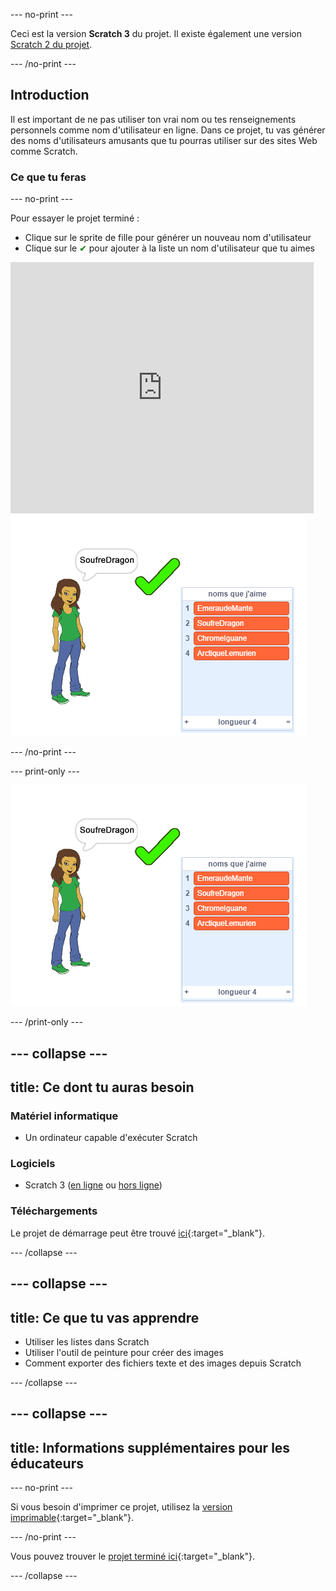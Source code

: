 --- no-print ---

Ceci est la version **Scratch 3** du projet. Il existe également une version [Scratch 2 du projet](https://projects.raspberrypi.org/fr-FR/projects/username-generator-scratch2).

--- /no-print ---

## Introduction

Il est important de ne pas utiliser ton vrai nom ou tes renseignements personnels comme nom d'utilisateur en ligne. Dans ce projet, tu vas générer des noms d'utilisateurs amusants que tu pourras utiliser sur des sites Web comme Scratch.

### Ce que tu feras

--- no-print ---

Pour essayer le projet terminé :

- Clique sur le sprite de fille pour générer un nouveau nom d'utilisateur
- Clique sur le <span style="color: green;">✔</span> pour ajouter à la liste un nom d'utilisateur que tu aimes

<div class="scratch-preview">
  <iframe allowtransparency="true" width="485" height="402" src="https://scratch.mit.edu/projects/embed/407843555/?autostart=false" frameborder="0" scrolling="no"></iframe>
  <img src="images/usernames-final.png">
</div>

--- /no-print ---

--- print-only ---

![projet terminé](images/usernames-final.png)

--- /print-only ---

--- collapse ---
---
title: Ce dont tu auras besoin
---

### Matériel informatique

- Un ordinateur capable d'exécuter Scratch

### Logiciels

- Scratch 3 ([en ligne](http://rpf.io/scratchon) ou [hors ligne](http://rpf.io/scratchoff))

### Téléchargements

Le projet de démarrage peut être trouvé [ici](http://rpf.io/p/fr-FR/username-generator-go){:target="_blank"}.

--- /collapse ---

--- collapse ---
---
title: Ce que tu vas apprendre
---

- Utiliser les listes dans Scratch
- Utiliser l'outil de peinture pour créer des images
- Comment exporter des fichiers texte et des images depuis Scratch

--- /collapse ---

--- collapse ---
---
title: Informations supplémentaires pour les éducateurs
---

--- no-print ---

Si vous besoin d'imprimer ce projet, utilisez la [version imprimable](https://projects.raspberrypi.org/fr-FR/projects/username-generator/print){:target="_blank"}.

--- /no-print ---

Vous pouvez trouver le [projet terminé ici](https://rpf.io/p/fr-FR/username-generator-get){:target="_blank"}.

--- /collapse ---